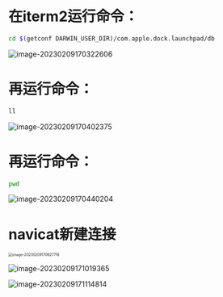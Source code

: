 # 在iterm2运行命令：

```bash
cd $(getconf DARWIN_USER_DIR)/com.apple.dock.launchpad/db
```

![image-20230209170322606](image-20230209170322606.png)

# 再运行命令：

```bash
ll
```

![image-20230209170402375](image-20230209170402375.png)

# 再运行命令：

```bash
pwd
```

![image-20230209170440204](image-20230209170440204.png)

# navicat新建连接

<img src="/Users/zhangqinzhong/Documents/typora/mac/images/image-20230209170627716.png" alt="image-20230209170627716" style="zoom:50%;" />

![image-20230209171019365](image-20230209171019365.png)

![image-20230209171114814](image-20230209171114814.png)